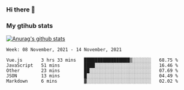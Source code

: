 ### Hi there 👋

### My gtihub stats

[![Anurag's github stats](https://github-readme-stats.vercel.app/api?username=gaozhidong)](https://github.com/gaozhidong/github-readme-stats)

<!--START_SECTION:waka-->
```text
Week: 08 November, 2021 - 14 November, 2021

Vue.js       3 hrs 33 mins   █████████████████▒░░░░░░░   68.75 % 
JavaScript   51 mins         ████░░░░░░░░░░░░░░░░░░░░░   16.46 % 
Other        23 mins         ██░░░░░░░░░░░░░░░░░░░░░░░   07.69 % 
JSON         13 mins         █░░░░░░░░░░░░░░░░░░░░░░░░   04.49 % 
Markdown     6 mins          ▓░░░░░░░░░░░░░░░░░░░░░░░░   02.02 % 
```
<!--END_SECTION:waka-->